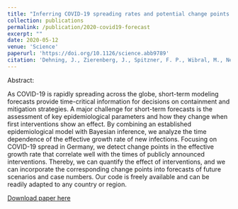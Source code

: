 ```yaml
---
title: "Inferring COVID-19 spreading rates and potential change points for case number forecasts"
collection: publications
permalink: /publication/2020-covid19-forecast
excerpt: ""
date: 2020-05-12
venue: 'Science'
paperurl: 'https://doi.org/10.1126/science.abb9789'
citation: 'Dehning, J., Zierenberg, J., Spitzner, F. P., Wibral, M., Neto, J. P., Wilczek, M., & Priesemann, V. (2020). Inferring change points in the spread of COVID-19 reveals the effectiveness of interventions. Science, 15,eabb9789'
---
```

Abstract:

As COVID-19 is rapidly spreading across the globe, short-term modeling forecasts provide time-critical information for decisions on containment and mitigation strategies. A major challenge for short-term forecasts is the assessment of key epidemiological parameters and how they change when first interventions show an effect. By combining an established epidemiological model with Bayesian inference, we analyze the time dependence of the effective growth rate of new infections. Focusing on COVID-19 spread in Germany, we detect change points in the effective growth rate that correlate well with the times of publicly announced interventions. Thereby, we can quantify the effect of interventions, and we can incorporate the corresponding change points into forecasts of future scenarios and case numbers. Our code is freely available and can be readily adapted to any country or region.

[Download paper here](https://doi.org/10.1126/science.abb9789)